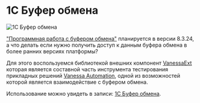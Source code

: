 # 1С Буфер обмена

![1С Буфер обмена](https://blagin.ru/wp-content/uploads/2022/12/1С-Буфер-обмена.png)

["Программная работа с буфером обмена"](https://wonderland.v8.1c.ru/blog/programmnaya-rabota-s-buferom-obmena/) планируется в версии 8.3.24, а что делать если нужно получить доступ к данным буфера обмена в более ранних версиях платформы?

Для этого воспользуемся библиотекой внешних компонент [VanessaExt](https://github.com/lintest/VanessaExt) которая является составной часть инструмента тестирования прикладных решений [Vanessa Automation](https://github.com/Pr-Mex/vanessa-automation), одной из возможностей которой является взаимодействие с буфером обмена.

Использование можно увидеть в записи: [1С Буфер обмена](https://blagin.ru/1s-bufer-obmena/).